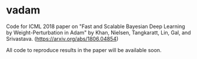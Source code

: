 # vadam
Code for ICML 2018 paper on "Fast and Scalable Bayesian Deep Learning by Weight-Perturbation in Adam" by Khan, Nielsen, Tangkaratt, Lin, Gal, and Srivastava. (https://arxiv.org/abs/1806.04854)

All code to reproduce results in the paper will be available soon.
